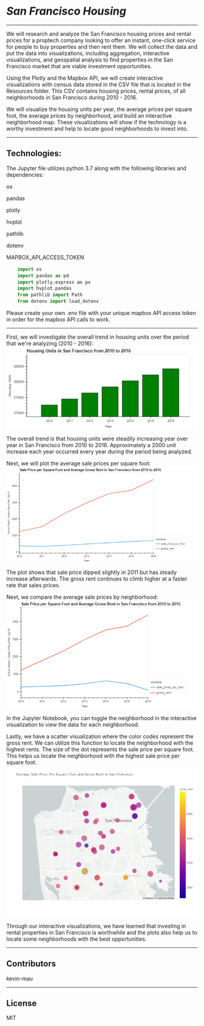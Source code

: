 # *San Francisco Housing*
---
We will research and analyze the San Francisco housing prices and rental prices for a proptech company looking to offer an instant, one-click service for people to buy properties and then rent them.  We will collect the data and put the data into visualizations, including aggregation, interactive visualizations, and geospatial analysis to find properties in the San Francisco market that are viable investment opportunities.  

Using the Plotly and the Mapbox API, we will create interactive visualizations with census data stored in the CSV file that is located in the Resources folder.  This CSV contains housing prices, rental prices, of all neighborhoods in San Francisco during 2010 - 2016.

We will visualize the housing units per year, the average prices per square foot, the average prices by neighborhood, and build an interactive neighborhood map.  These visualizations will show if the technology is a worthy investment and help to locate good neighborhoods to invest into.

---
## Technologies:

The Jupyter file utilizes python 3.7 along with the following libraries and dependencies:

os

pandas

plotly

hvplot

pathlib

dotenv

MAPBOX_API_ACCESS_TOKEN


```python
    import os
    import pandas as pd
    import plotly.express as px
    import hvplot.pandas
    from pathlib import Path
    from dotenv import load_dotenv
```

Please create your own .env file with your unique mapbox API access token in order for the mapbox API calls to work.

---

First, we will investigate the overall trend in housing units over the period that we're analyzing (2010 - 2016):
![Housing Units 2010 to 2016](https://github.com/kevin-mau/san_francisco_housing/blob/main/Images/housing%20units%202010%20to%202016.png?raw=true)

The overall trend is that housing units were steadily increasing year over year in San Francisco from 2010 to 2016. Approximately a 2000 unit increase each year occurred every year during the period being analyzed.

Next, we will plot the average sale prices per square foot:
![Sale Price per Square Foot and Average Gross Rent in San Francisco from 2010 to 2016](https://github.com/kevin-mau/san_francisco_housing/blob/main/Images/sales%20price%20gross%20rent.png?raw=true)

The plot shows that sale price dipped slightly in 2011 but has steady increase afterwards.  The gross rent continues to climb higher at a faster rate that sales prices.

Next, we compare the average sale prices by neighborhood:
![Sale Price per Square Foot and Average Gross Rent in San Francisco from 2010 to 2016](https://github.com/kevin-mau/san_francisco_housing/blob/main/Images/by%20neighborhood.png?raw=true)

In the Jupyter Notebook, you can toggle the neighborhood in the interactive visualization to view the data for each neighborhood.  

Lastly, we have a scatter visualization where the color codes represent the gross rent.  We can utilize this function to locate the neighborhood with the highest rents.  The size of the dot represents the sale price per square foot.  This helps us locate the neighborhood with the highest sale price per square foot.
![Average Sale Price Per Square Foot and Gross Rent in San Francisco](https://github.com/kevin-mau/san_francisco_housing/blob/main/Images/sale%20price%20gross%20rent%20scatter.png?raw=true)

Through our interactive visualizations, we have learned that investing in rental properties in San Francisco is worthwhile and the plots also help us to locate some neighborhoods with the best opportunities.

---

## Contributors

kevin-mau

---

## License

MIT

